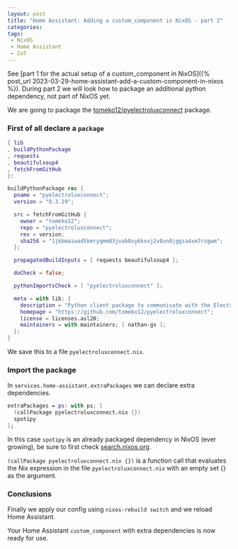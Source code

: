 ```yaml
---
layout: post
title: "Home Assistant: Adding a custom_component in NixOS - part 2"
categories: 
tags:
 - NixOS
 - Home Assistant
 - IoT
---
```


See [part 1 for the actual setup of a custom_component in NixOS]({% post_url 2023-03-29-home-assistant-add-a-custom-component-in-nixos %}). 
During part 2 we will look how to package an additional python dependency, not part of NixOS yet.

We are going to package the [tomeko12/pyelectroluxconnect](https://github.com/tomeko12/pyelectroluxconnect) package. 

### First of all declare a `package`

```nix
{ lib
, buildPythonPackage
, requests
, beautifulsoup4
, fetchFromGitHub
}:

buildPythonPackage rec {
  pname = "pyelectroluxconnect";
  version = "0.3.19";

  src = fetchFromGitHub {
    owner = "tomeko12";
    repo = "pyelectroluxconnect";
    rev = version;
    sha256 = "1jkbmaiwad5kmryqmm83jvab8vy6kxvj2v8vn0jggsa4xm7rzgwm";
  };

  propagatedBuildInputs = [ requests beautifulsoup4 ];

  doCheck = false;

  pythonImportsCheck = [ "pyelectroluxconnect" ];

  meta = with lib; {
    description = "Python client package to communicate with the Electrolux Connectivity Platform";
    homepage = "https://github.com/tomeko12/pyelectroluxconnect";
    license = licenses.asl20;
    maintainers = with maintainers; [ nathan-gs ];
  };
}
```

We save this to a file `pyelectroluxconnect.nix`.

### Import the package 

In `services.home-assistant.extraPackages` we can declare extra dependencies. 

```nix
extraPackages = ps: with ps; [
  (callPackage pyelectroluxconnect.nix {})
  spotipy
];
```

In this case `spotipy` is an already packaged dependency in NixOS (ever growing), be sure to first check [search.nixos.org](https://search.nixos.org).

`(callPackage pyelectroluxconnect.nix {})` is a function call that evaluates the Nix expression in the file `pyelectroluxconnect.nix` with an empty set {} as the argument. 

### Conclusions 

Finally we apply our config using `nixos-rebuild switch` and we reload Home Assistant. 

Your Home Assistant `custom_component` with extra dependencies is now ready for use. 

